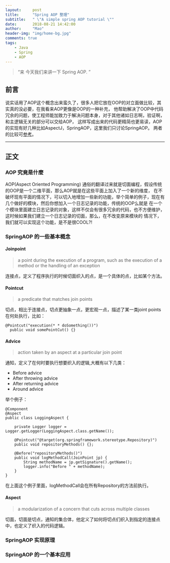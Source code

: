 ```yaml
---
layout:     post
title:      "Spring AOP 整理"
subtitle:   " \"A simple spring AOP tutorial \""
date:       2018-08-21 14:42:00
author:     "Mao"
header-img: "img/home-bg.jpg"
comments: true
tags:
    - Java
    - Spring
    - AOP
---
```


> “来 今天我们来讲一下 Spring AOP. ”


## 前言
说实话用了AOP这个概念出来蛮久了，很多人把它放在OOP的对立面做比较，其实真的没必要，在我看来AOP更像是OOP的一种补充，
他帮助解决了OOP中代码冗余的问题，使工程师能加致力于解决问题本身，对于其他诸如日志啊，验证啊，和主逻辑无关的部分可以交给AOP，
这样写成出来的代码更精简也更易读，AOP 的实现有好几种比如AspectJ，SpringAOP，这里我们只讨论SpringAOP。
两者的比较可[参考](https://www.baeldung.com/spring-aop-vs-aspectj)。

---

## 正文
### AOP 究竟是什麼
AOP(Aspect Oriented Programming) 通俗的翻译过来就是切面编程，假设传统的OOP是一个二维平面，那么AOP就是在这些平面上加入了一个新的维度，
在不破坏现有平面的情况下，可以切入地增加一些新的功能，举个简单的例子，现在有几个做好的模块，然后你想加入一个日志记录的功能，传统的OOP么就是
在一个个模块里面建立日志记录的对象，这样不仅会有很多冗余的代码，也不方便维护，这时候如果我们建立一个日志记录的切面，那么，在不改变原来模块的
情况下，我们就可以实现这个功能，是不是很COOL?!

### SpringAOP 的一些基本概念
#### Joinpoint
> a point during the execution of a program, such as the execution of a method or the handling of an exception

连接点，定义了程序执行的时候切面织入的点，是一个具体的点，比如某个方法。
#### Pointcut
> a predicate that matches join points

切点，相比于连接点，切点更抽象一点，更宏观一点，描述了某一类joint points在何处执行，比如：
```
@Pointcut("execution(* * doSomething())")
  public void somePointCut() {}
```
#### Advice
> action taken by an aspect at a particular join point

通知，定义了在何时要执行想要织入的逻辑,大概有以下几类：
* Before advice
* After throwing advice
* After returning advice
* Around advice

举个例子：
```
@Component
@Aspect
public class LoggingAspect {

    private Logger logger = Logger.getLogger(LoggingAspect.class.getName());

    @Pointcut("@target(org.springframework.stereotype.Repository)")
    public void repositoryMethods() {};

    @Before("repositoryMethods()")
    public void logMethodCall(JoinPoint jp) {
        String methodName = jp.getSignature().getName();
        logger.info("Before " + methodName);
    }
}
```
在上面这个例子里面，logMethodCall会在所有Repository的方法前执行。

#### Aspect
> a modularization of a concern that cuts across multiple classes

切面，切面是切点，通知的集合体，他定义了如何将切点们织入到指定的连接点中，也定义了织入的代码逻辑。

### SpringAOP 实现原理

### SpringAOP 的一个基本应用
